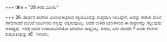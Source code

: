 +++
title = "28 ಕಳೆದ ಮೀಸಲ"

+++
28. ಪಾರ್ಥನ ತಲೆಗಾಗಿ ಮೀಸಲಾಗಿಟ್ಟಿರುವ ಶಕ್ತಿಯೊಂದನ್ನು ಗುಪ್ತವಾಗಿ ಇರಿಸಿದ್ದೇನೆ.  ಅದನ್ನು ಈಗಲೇ ಮೇಲೆ ಸೆಳೆದನಾದರೆ ಮುಂದೆ ಅರ್ಜುನನು ನನ್ನನ್ನು ಲೆಕ್ಕಿಸುವುದಿಲ್ಲ. ಆದರೆ ಉಳಿದ ಬಾಣಗಳಿಂದ ಈ ರಾಕ್ಷಸನನ್ನು ಗೆಲ್ಲುವುದು ಅಸಾಧ್ಯವು. ಇದಕ್ಕೆ ಯಾವ ಉಪಾಯವಿದೆಯೋ ತಿಳಿಯಲು ಸಾಧ್ಯವಿಲ್ಲ. ಜೀಯ, ಏನು ಮಾಡಲಿ ? ಎಂದು ಕರ್ಣನು ಕುರುಪತಿಯನ್ನು ಕೆÉೀಳಿದನು.